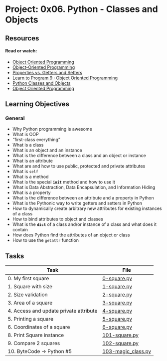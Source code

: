 # Project: 0x06. Python - Classes and Objects

## Resources

#### Read or watch:

- [Object Oriented Programming](https://intranet.alxswe.com/rltoken/i49z6HxrBGRNnixo7ZWbEQ)
- [Object-Oriented Programming](https://intranet.alxswe.com/rltoken/qz3KSn154ia4H2DPaabOzg)
- [Properties vs. Getters and Setters](https://intranet.alxswe.com/rltoken/Wy2djWXK5b4rnnYlAq_wlA)
- [Learn to Program 9 : Object Oriented Programming](https://intranet.alxswe.com/rltoken/MxIOanLf5vG5QeCWek2nqQ)
- [Python Classes and Objects](https://intranet.alxswe.com/rltoken/AoLH4xp5StrQST-Cu0Fg8w)
- [Object Oriented Programming](https://intranet.alxswe.com/rltoken/-vVnWzwR3a3X0H8Oia78Ug)

## Learning Objectives

### General

- Why Python programming is awesome
- What is OOP
- “first-class everything”
- What is a class
- What is an object and an instance
- What is the difference between a class and an object or instance
- What is an attribute
- What are and how to use public, protected and private attributes
- What is <code>self</code>
- What is a method
- What is the special <code>**init**</code> method and how to use it
- What is Data Abstraction, Data Encapsulation, and Information Hiding
- What is a property
- What is the difference between an attribute and a property in Python
- What is the Pythonic way to write getters and setters in Python
- How to dynamically create arbitrary new attributes for existing instances of a class
- How to bind attributes to object and classes
- What is the <code>**dict**</code> of a class and/or instance of a class and what does it contain
- How does Python find the attributes of an object or class
- How to use the <code>getattr</code> function

## Tasks

| Task                                   | File                                       |
| -------------------------------------- | ------------------------------------------ |
| 0. My first square                     | [0-square.py](./0-square.py)               |
| 1. Square with size                    | [1-square.py](./1-square.py)               |
| 2. Size validation                     | [2-square.py](./2-square.py)               |
| 3. Area of a square                    | [3-square.py](./3-square.py)               |
| 4. Access and update private attribute | [4-square.py](./4-square.py)               |
| 5. Printing a square                   | [5-square.py](./5-square.py)               |
| 6. Coordinates of a square             | [6-square.py](./6-square.py)               |
| 8. Print Square instance               | [101-square.py](./101-square.py)           |
| 9. Compare 2 squares                   | [102-square.py](./102-square.py)           |
| 10. ByteCode -> Python #5              | [103-magic_class.py](./103-magic_class.py) |
